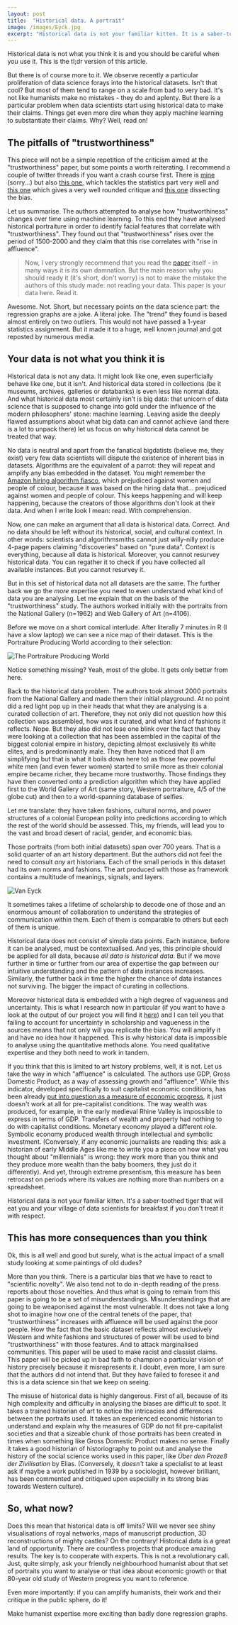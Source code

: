 ```yaml
---
layout: post
title:  "Historical data. A portrait"
image: /images/Eyck.jpg
excerpt: "Historical data is not your familiar kitten. It is a saber-toothed tiger that will eat you and your village of data scientists for breakfast if you don't treat it with respect."
---
```


Historical data is not what you think it is and you should be careful when you use it. This is the tl;dr version of this article.

But there is of course more to it. We observe recently a particular proliferation of data science forays into the historical datasets. Isn't that cool? But most of them tend to range on a scale from bad to very bad. It's not like humanists make no mistakes - they do and aplenty. But there is a particular problem when data scientists start using historical data to make their claims. Things get even more dire when they apply machine learning to substantiate their claims. Why? Well, read on!

## The pitfalls of "trustworthiness"

This piece will not be a simple repetition of the criticism aimed at the "trustworthiness" paper, but some points a worth reiterating. I recommend a couple of twitter threads if you want a crash course first. There is [mine](https://twitter.com/Calthalas/status/1309403512867106816?s=20) (sorry...) but also [this one](https://twitter.com/TraversEoin/status/1309549394178519040), which tackles the statistics part very well and [this one](https://twitter.com/yet_so_far/status/1309475976376725504) which gives a very well rounded critique and [this one](https://twitter.com/Yael_Rice/status/1309856150796595201?s=20) dissecting the bias.

Let us summarise. The authors attempted to analyse how "trustworthiness" changes over time using machine learning. To this end they have analysed historical portraiture in order to identify facial features that correlate with "trustworthiness". They found out that "trustworthiness" rises over the period of 1500-2000 and they claim that this rise correlates with "rise in affluence".

> Now, I very strongly recommend that you read the [paper](https://www.nature.com/articles/s41467-020-18566-7) itself - in many ways it is its own damnation. But the main reason why you should ready it (it's short, don't worry) is not to make the mistake the authors of this study made: not reading your data. This paper is your data here. Read it.

Awesome. Not. Short, but necessary points on the data science part: the regression graphs are a joke. A literal joke. The "trend" they found is based almost entirely on two outliers. This would not have passed a 1-year statistics assignment. But it made it to a huge, well known journal and got reposted by numerous media.

## Your data is not what you think it is

Historical data is not any data. It might look like one, even superficially behave like one, but it isn't. And historical data stored in collections (be it museums, archives, galleries or databanks) is even less like normal data. And what historical data most certainly isn't is big data: that unicorn of data science that is supposed to change into gold under the influence of the modern philosophers' stone: machine learning. Leaving aside the deeply flawed assumptions about what big data can and cannot achieve (and there is a lot to unpack there) let us focus on why historical data cannot be treated that way.

No data is neutral and apart from the fanatical bigdatists (believe me, they exist) very few data scientists will dispute the existence of inherent bias in datasets. Algorithms are the equivalent of a parrot: they will repeat and amplify any bias embedded in the dataset. You might remember the [Amazon hiring algorithm fiasco](https://www.reuters.com/article/us-amazon-com-jobs-automation-insight-idUSKCN1MK08G), which prejudiced against women and people of colour, because it was based on the hiring data that... prejudiced against women and people of colour. This keeps happening and will keep happening, because the creators of those algorithms don't look at their data. And when I write look I mean: read. With comprehension.

Now, one can make an argument that all data is historical data. Correct. And no data should be left without its historical, social, and cultural context. In other words: scientists and algorithmsmiths cannot just willy-nilly produce 4-page papers claiming "discoveries" based on "pure data". Context is everything, because all data is historical. Moreover, you cannot resurvey historical data. You can regather it to check if you have collected all available instances. But you cannot resurvey it.

But in this set of historical data not all datasets are the same. The further back we go the *more* expertise you need to even understand what kind of data you are analysing. Let me explain that on the basis of the "trustworthiness" study. The authors worked initially with the portraits from the National Gallery (n=1962) and Web Gallery of Art (n=4106).

Before we move on a short comical interlude. After literally 7 minutes in R (I have a slow laptop) we can see a nice map of their dataset. This is the Portraiture Producing World according to their selection:

![The Portraiture Producing World](/images/ortho.jpeg)

Notice something missing? Yeah, most of the globe. It gets only better from here.

Back to the historical data problem. The authors took almost 2000 portraits from the National Gallery and made them their initial playground. At no point did a red light pop up in their heads that what they are analysing is a curated collection of art. Therefore, they not only did not question how this collection was assembled, how was it curated, and what kind of fashions it reflects. Nope. But they also did not lose one blink over the fact that they were looking at a collection that has been assembled in the capital of the biggest colonial empire in history, depicting almost exclusively its white elites, and is predominantly male. They then have noticed that (I am simplifying but that is what it boils down here to) as those few powerful white men (and even fewer women) started to smile more as their colonial empire became richer, they became more trustworthy. Those findings they have then converted onto a prediction algorithm which they have applied first to the World Gallery of Art (same story, Western portraiture, 4/5 of the globe cut) and then to a world-spanning database of selfies.

Let me translate: they have taken fashions, cultural norms, and power structures of a colonial European polity into predictions according to which the rest of the world should be assessed. This, my friends, will lead you to the vast and broad desert of racial, gender, and economic bias.

Those portraits (from both initial datasets) span over 700 years. That is a solid quarter of an art history department. But the authors did not feel the need to consult *any* art historians. Each of the small periods in this dataset had its own norms and fashions. The art produced with those as framework contains a multitude of meanings, signals, and layers.

![Van Eyck](/images/Eyck.jpg)

It sometimes takes a lifetime of scholarship to decode one of those and an enormous amount of collaboration to understand the strategies of communication within them. Each of them is comparable to others but each of them is unique.

Historical data does not consist of simple data points. Each instance, before it can be analysed, must be contextualised. And yes, this principle should be applied for all data, because *all data is historical data*. But if we move further in time or further from our area of expertise the gap between our intuitive understanding and the pattern of data instances increases. Similarly, the further back in time the higher the chance of data instances not surviving. The bigger the impact of curating in collections.

Moreover historical data is embedded with a high degree of vagueness and uncertainty. This is what I research now in particular (if you want to have a look at the output of our project you will find it [here](http://dynalabs.de/mxp/research/2019-spark)) and I can tell you that failing to account for uncertainty in scholarship and vagueness in the sources means that not only will you replicate the bias. You will amplify it and have no idea how it happened. This is why historical data is impossible to analyse using the quantitative methods alone. You need qualitative expertise and they both need to work in tandem.

If you think that this is limited to art history problems, well, it is not. Let us take the way in which "affluence" is calculated. The authors use GDP, Gross Domestic Product, as a way of assessing growth and "affluence". While this indicator, developed specifically to suit capitalist economic conditions, has been already [put into question as a measure of economic progress](https://www.theguardian.com/commentisfree/2019/nov/24/metrics-gdp-economic-performance-social-progress), it just doesn't work at all for pre-capitalist conditions. The way wealth was produced, for example, in the early medieval Rhine Valley is impossible to express in terms of GDP. Transfers of wealth and property had nothing to do with capitalist conditions. Monetary economy played a different role. Symbolic economy produced wealth through intellectual and symbolic investment. (Conversely, if any economic journalists are reading this: ask a historian of early Middle Ages like me to write you a piece on how what you thought about "millennials" is wrong: they work more than you think and they produce more wealth than the baby boomers, they just do it differently). And yet, through extreme presentism, this measure has been retrocast on periods where its values are nothing more than numbers on a spreadsheet.

Historical data is not your familiar kitten. It's a saber-toothed tiger that will eat you and your village of data scientists for breakfast if you don't treat it with respect.

## This has more consequences than you think

Ok, this is all well and good but surely, what is the actual impact of a small study looking at some paintings of old dudes?

More than you think. There is a particular bias that we have to react to "scientific novelty". We also tend not to do in-depth reading of the press reports about those novelties. And thus what is going to remain from this paper is going to be a set of misunderstandings. Misunderstandings that are going to be weaponised against the most vulnerable. It does not take a long shot to imagine how one of the central tenets of the paper, that "trustworthiness" increases with affluence will be used against the poor people. How the fact that the basic dataset reflects almost exclusively Western and white fashions and structures of power will be used to bind "trustworthiness" with those features. And to attack marginalised communities. This paper will be used to make racist and classist claims. This paper will be picked up in bad faith to champion a particular vision of history precisely because it misrepresents it. I doubt, even more, I am sure that the authors did not intend that. But they have failed to foresee it and this is a data science sin that we keep on seeing.

The misuse of historical data is highly dangerous. First of all, because of its high complexity and difficulty in analysing the biases are difficult to spot. It takes a trained historian of art to notice the intricacies and differences between the portraits used. It takes an experienced economic historian to understand and explain why the measures of GDP do not fit pre-capitalist societies and that a sizeable chunk of those portraits has been created in times when something like Gross Domestic Product makes no sense. Finally it takes a good historian of historiography to point out and analyse the history of the social science works used in this paper, like *Über den Prozeß der Zivilisation* by Elias. (Conversely, it *doesn't* take a specialist to at least ask if maybe a work published in 1939 by a sociologist, however brilliant, has been commented and critiqued upon especially in its strong bias towards Western culture).

## So, what now?

Does this mean that historical data is off limits? Will we never see shiny visualisations of royal networks, maps of manuscript production, 3D reconstructions of mighty castles? On the contrary! Historical data is a great land of opportunity. There are countless projects that produce amazing results. The key is to cooperate with experts. This is not a revolutionary call. Just, quite simply, ask your friendly neighbourhood humanist about that set of portraits you want to analyse or that idea about economic growth or that 80-year old study of Western progress you want to reference.

Even more importantly: if you can amplify humanists, their work and their critique in the public sphere, do it! 

Make humanist expertise more exciting than badly done regression graphs.
